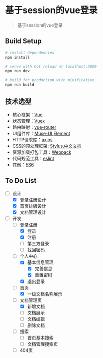 # 基于session的vue登录

> 基于session的vue登录

## Build Setup

``` bash
# install dependencies
npm install

# serve with hot reload at localhost:3000
npm run dev

# build for production with minification
npm run build
```
## 技术选型

+ 核心框架：[Vue](https://cn.vuejs.org/v2/guide/)
+ 状态管理：[Vuex](https://vuex.vuejs.org/zh-cn/intro.html)
+ 路由映射：[vue-router](https://router.vuejs.org/zh-cn/)
+ UI组件库：[Muse-UI](https://museui.github.io/#/index),[Element](http://element.eleme.io/#/zh-CN/component/quickstart)
+ HTTP请求库：[axios](https://github.com/mzabriskie/axios)
+ CSS的预处理框架: [Stylus](http://stylus-lang.com/),[中文文档](http://www.zhangxinxu.com/jq/stylus/)
+ 资源加载打包工具：[Webpack](https://webpack.github.io/)
+ 代码规范工具：[eslint](http://eslint.org/)
+ 其他：[ES6](https://wohugb.gitbooks.io/ecmascript-6/content/index.html)

## To Do List
+ [ ] 设计
  + [x] 登录注册设计
  + [x] 首页排版设计
  + [x] 文档管理设计
+ [ ] 开发
  + [ ] 登录注册
    + [x] 登录
    + [x] 注册
    + [ ] 第三方登录
    + [ ] 找回密码
  + [ ] 个人中心
    + [x] 基本信息管理
      + [x] 完善信息
      + [x] 重置密码
    + [x] 退出登录
  + [ ] 首页
    + [x] 一级文档名称展示
  + [ ] 文档管理页
    + [x] 新增文档
    + [ ] 文档展示
    + [ ] 文档编辑
    + [ ] 删除文档
  + [ ] 搜索
    + [ ] 首页基本搜索
    + [ ] 文档管理搜索页
  + [ ] 404页

